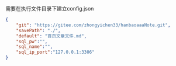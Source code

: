 需要在执行文件目录下建立config.json

```json
{
    "git": "https://gitee.com/zhongyichen33/hanbaoaaaNote.git",
    "savePath": "./",
    "default": "首页文章文件.md",
    "sql_pw":"",
    "sql_name":"",
    "sql_ip_port":"127.0.0.1:3306"
}
```

